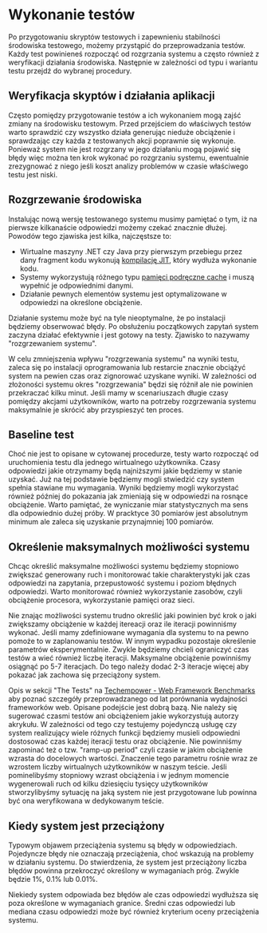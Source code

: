# Wykonanie testów
Po przygotowaniu skryptów testowych i zapewnieniu stabilności środowiska testowego, możemy przystąpić do przeprowadzania testów. Każdy test powinieneś rozpocząć od rozgrzania systemu a często również z weryfikacji działania środowiska. Następnie w zależności od typu i wariantu testu przejdź do wybranej procedury.

## Weryfikacja skyptów i działania aplikacji
Często pomiędzy przygotowanie testów a ich wykonaniem mogą zajść zmiany na środowisku testowym. Przed przejściem do właściwych testów warto sprawdzić czy wszystko działa generując nieduże obciążenie i sprawdzając czy każda z testowanych akcji poprawnie się wykonuje. Ponieważ system nie jest rozgrzany w jego działaniu mogą pojawić się błędy więc można ten krok wykonać po rozgrzaniu systemu, ewentualnie zrezygnować z niego jeśli koszt analizy problemów w czasie właściwego testu jest niski.

## Rozgrzewanie środowiska
Instalując nową wersję testowanego systemu musimy pamiętać o tym, iż na pierwsze kilkanaście odpowiedzi możemy czekać znacznie dłużej. Powodów tego zjawiska jest kilka, najczęstsze to:
* Wirtualne maszyny .NET czy Java przy pierwszym przebiegu przez dany fragment kodu wykonują [kompilację JIT](https://pl.wikipedia.org/wiki/JIT_(informatyka)), który wydłuża wykonanie kodu.
* Systemy wykorzystują różnego typu [pamięci podręczne cache](https://pl.wikipedia.org/wiki/Pami%C4%99%C4%87_podr%C4%99czna) i muszą wypełnić je odpowiednimi danymi.
* Działanie pewnych elementów systemu jest optymalizowane w odpowiedzi na określone obciążenie. 

Działanie systemu może być na tyle nieoptymalne, że po instalacji będziemy obserwować błędy. Po obsłużeniu początkowych zapytań system zaczyna działać efektywnie i jest gotowy na testy. Zjawisko to nazywamy "rozgrzewaniem systemu".

W celu zmniejszenia wpływu "rozgrzewania systemu" na wyniki testu, zaleca się po instalacji oprogramowania lub restarcie znacznie obciążyć system na pewien czas oraz zignorować uzyskane wyniki. W zależności od złożoności systemu okres "rozgrzewania" będzi się różnił ale nie powinien przekraczać kilku minut. Jeśli mamy w scenariuszach długie czasy pomiędzy akcjami użytkowników, warto na potrzeby rozgrzewania systemu maksymalnie je skrócić aby przyspieszyć ten proces.

## Baseline test
Choć nie jest to opisane w cytowanej procedurze, testy warto rozpocząć od uruchomienia testu dla jednego wirtualnego użytkownika. Czasy odpowiedzi jakie otrzymamy będą najniższymi jakie będziemy w stanie uzyskać. Już na tej podstawie będziemy mogli stwiedzić czy system spełnia stawiane mu wymagania. Wyniki będziemy mogli wykorzystać również później do pokazania jak zmieniają się w odpowiedzi na rosnące obciążenie. Warto pamiętać, że wyniczanie miar statystycznych ma sens dla odpowiednio dużej próby. W pracktyce 30 pomiarów jest absolutnym minimum ale zaleca się uzyskanie przynajmniej 100 pomiarów. 

## Określenie maksymalnych możliwości systemu
Chcąc określić maksymalne możliwości systemu będziemy stopniowo zwiększać generowany ruch i monitorować takie charakterystyki jak czas odpowiedzi na zapytania, przepustowość systemu i poziom błędnych odpowiedzi. Warto monitorować również wykorzystanie zasobów, czyli obciążenie procesora, wykorzystanie pamięci oraz sieci. 

Nie znając możliwości systemu trudno określić jaki powinien być krok o jaki zwiększamy obciążenie w każdej itereacji oraz ile iteracji powinniśmy wykonać. Jeśli mamy zdefiniowane wymagania dla systemu to na pewno pomoże to w zaplanowaniu testów. W innym wypadku pozostaje określenie parametrów eksperymentalnie. Zwykle będziemy chcieli ograniczyć czas testów a wieć również liczbę iteracji. Maksymalne obciążenie powinniśmy osiągnąć po 5-7 iteracjach. Do tego należy dodać 2-3 iteracje więcej aby pokazać jak zachowa się przeciążony system.  

Opis w sekcji "The Tests" na [Techempower - Web Framework Benchmarks](https://www.techempower.com/benchmarks/#section=motivation&hw=ph&test=fortune) aby poznać szczegóły przeprowadzanego od lat porównania wydajności frameworków web. Opisane podejście jest dobrą bazą. Nie należy się sugerować czasmi testów ani obciążeniem jakie wykorzystują autorzy akrykułu. W zależności od tego czy testujemy pojedynczą usługę czy system realizujący wiele różnych funkcji będziemy musieli odpowiedni dostosować czas każdej iteracji testu oraz obciążenie. Nie powinniśmy zapominać też o tzw. "ramp-up period" czyli czasie w jakim obciążenie wzrasta do docelowych wartości. Znaczenie tego parametru rośnie wraz ze wzrostem liczby wirtualnych użytkowników w naszym teście. Jeśli pominelibyśmy stopniowy wzrast obciążenia i w jednym momencie wygenerowali ruch od kilku dziesięciu tysięcy użytkowników stworzylibyśmy sytuację na jaką system nie jest przygotowane lub powinna być ona weryfikowana w dedykowanym teście.

## Kiedy system jest przeciążony
Typowym objawem przeciążenia systemu są błędy w odpowiedziach. Pojedyncze błędy nie oznaczają przeciążenia, choć wskazują na problemy w działaniu systemu. Do stwierdzenia, że system jest przeciążony liczba błędów powinna przekroczyć określony w wymaganiach próg. Zwykle będzie 1%, 0.1% lub 0.01%.

Niekiedy system odpowiada bez błędów ale czas odpowiedzi wydłuższa się poza określone w wymaganiach granice. Średni czas odpowiedzi lub mediana czasu odpowiedzi może być również kryterium oceny przeciążenia systemu.

